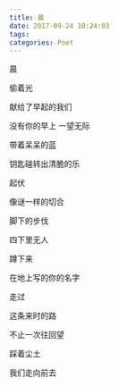 ```yaml
---
title: 晨
date: 2017-09-24 10:24:03
tags:
categories: Poet
---
```

晨

偷着光

献给了早起的我们

没有你的早上 一望无际

带着呆呆的蓝

钥匙碰转出清脆的乐
<!-- more -->
起伏

像谜一样的切合

脚下的步伐

四下里无人

蹲下来

在地上写的你的名字

走过

这条来时的路

不止一次往回望

踩着尘土

我们走向前去